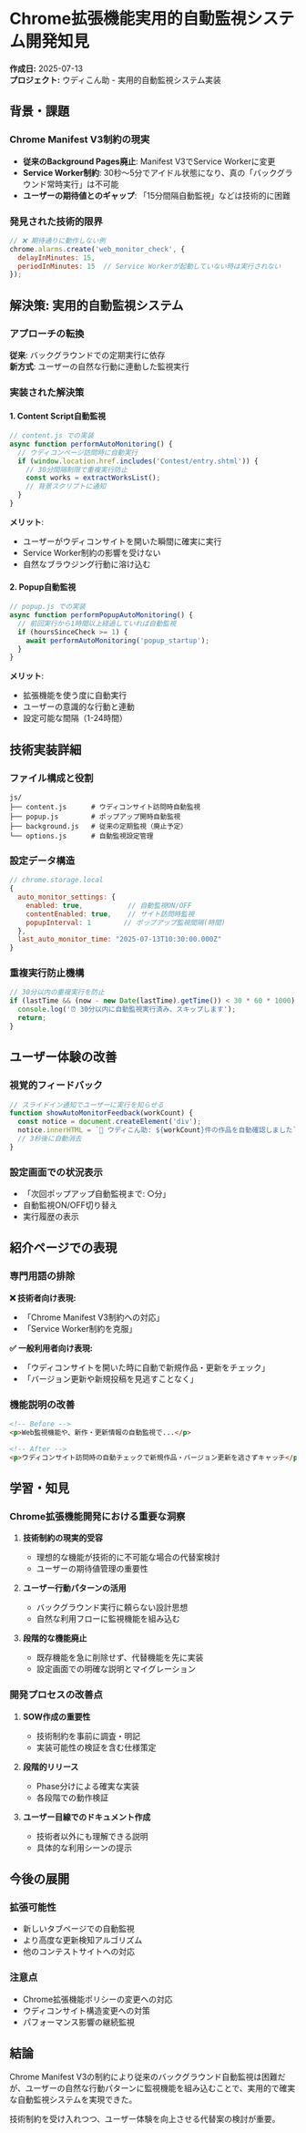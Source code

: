 # Chrome拡張機能実用的自動監視システム開発知見

**作成日:** 2025-07-13  
**プロジェクト:** ウディこん助 - 実用的自動監視システム実装

## 背景・課題

### Chrome Manifest V3制約の現実
- **従来のBackground Pages廃止**: Manifest V3でService Workerに変更
- **Service Worker制約**: 30秒〜5分でアイドル状態になり、真の「バックグラウンド常時実行」は不可能
- **ユーザーの期待値とのギャップ**: 「15分間隔自動監視」などは技術的に困難

### 発見された技術的限界
```javascript
// ❌ 期待通りに動作しない例
chrome.alarms.create('web_monitor_check', {
  delayInMinutes: 15,
  periodInMinutes: 15  // Service Workerが起動していない時は実行されない
});
```

## 解決策: 実用的自動監視システム

### アプローチの転換
**従来**: バックグラウンドでの定期実行に依存  
**新方式**: ユーザーの自然な行動に連動した監視実行

### 実装された解決策

#### 1. Content Script自動監視
```javascript
// content.js での実装
async function performAutoMonitoring() {
  // ウディコンページ訪問時に自動実行
  if (window.location.href.includes('Contest/entry.shtml')) {
    // 30分間隔制限で重複実行防止
    const works = extractWorksList();
    // 背景スクリプトに通知
  }
}
```

**メリット**:
- ユーザーがウディコンサイトを開いた瞬間に確実に実行
- Service Worker制約の影響を受けない
- 自然なブラウジング行動に溶け込む

#### 2. Popup自動監視
```javascript
// popup.js での実装  
async function performPopupAutoMonitoring() {
  // 前回実行から1時間以上経過していれば自動監視
  if (hoursSinceCheck >= 1) {
    await performAutoMonitoring('popup_startup');
  }
}
```

**メリット**:
- 拡張機能を使う度に自動実行
- ユーザーの意識的な行動と連動
- 設定可能な間隔（1-24時間）

## 技術実装詳細

### ファイル構成と役割
```
js/
├── content.js      # ウディコンサイト訪問時自動監視
├── popup.js        # ポップアップ開時自動監視  
├── background.js   # 従来の定期監視（廃止予定）
└── options.js      # 自動監視設定管理
```

### 設定データ構造
```javascript
// chrome.storage.local
{
  auto_monitor_settings: {
    enabled: true,           // 自動監視ON/OFF
    contentEnabled: true,    // サイト訪問時監視
    popupInterval: 1        // ポップアップ監視間隔(時間)
  },
  last_auto_monitor_time: "2025-07-13T10:30:00.000Z"
}
```

### 重複実行防止機構
```javascript
// 30分以内の重複実行を防止
if (lastTime && (now - new Date(lastTime).getTime()) < 30 * 60 * 1000) {
  console.log('⏰ 30分以内に自動監視実行済み、スキップします');
  return;
}
```

## ユーザー体験の改善

### 視覚的フィードバック
```javascript
// スライドイン通知でユーザーに実行を知らせる
function showAutoMonitorFeedback(workCount) {
  const notice = document.createElement('div');
  notice.innerHTML = `🌊 ウディこん助: ${workCount}件の作品を自動確認しました`;
  // 3秒後に自動消去
}
```

### 設定画面での状況表示
- 「次回ポップアップ自動監視まで: ○分」
- 自動監視ON/OFF切り替え
- 実行履歴の表示

## 紹介ページでの表現

### 専門用語の排除
**❌ 技術者向け表現:**
- 「Chrome Manifest V3制約への対応」
- 「Service Worker制約を克服」

**✅ 一般利用者向け表現:**
- 「ウディコンサイトを開いた時に自動で新規作品・更新をチェック」
- 「バージョン更新や新規投稿を見逃すことなく」

### 機能説明の改善
```html
<!-- Before -->
<p>Web監視機能や、新作・更新情報の自動監視で...</p>

<!-- After -->  
<p>ウディコンサイト訪問時の自動チェックで新規作品・バージョン更新を逃さずキャッチ</p>
```

## 学習・知見

### Chrome拡張機能開発における重要な洞察

1. **技術制約の現実的受容**
   - 理想的な機能が技術的に不可能な場合の代替案検討
   - ユーザーの期待値管理の重要性

2. **ユーザー行動パターンの活用**
   - バックグラウンド実行に頼らない設計思想
   - 自然な利用フローに監視機能を組み込む

3. **段階的な機能廃止**
   - 既存機能を急に削除せず、代替機能を先に実装
   - 設定画面での明確な説明とマイグレーション

### 開発プロセスの改善点

1. **SOW作成の重要性**
   - 技術制約を事前に調査・明記
   - 実装可能性の検証を含む仕様策定

2. **段階的リリース**
   - Phase分けによる確実な実装
   - 各段階での動作検証

3. **ユーザー目線でのドキュメント作成**
   - 技術者以外にも理解できる説明
   - 具体的な利用シーンの提示

## 今後の展開

### 拡張可能性
- 新しいタブページでの自動監視
- より高度な更新検知アルゴリズム
- 他のコンテストサイトへの対応

### 注意点
- Chrome拡張機能ポリシーの変更への対応
- ウディコンサイト構造変更への対策
- パフォーマンス影響の継続監視

## 結論

Chrome Manifest V3の制約により従来のバックグラウンド自動監視は困難だが、ユーザーの自然な行動パターンに監視機能を組み込むことで、実用的で確実な自動監視システムを実現できた。

技術制約を受け入れつつ、ユーザー体験を向上させる代替案の検討が重要。